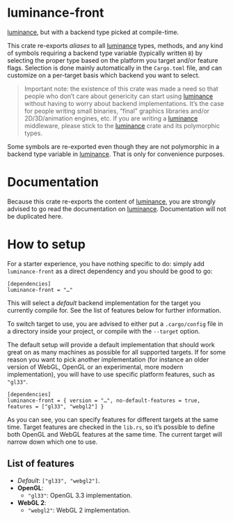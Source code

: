 # luminance-front

<!-- cargo-sync-readme start -->

[luminance], but with a backend type picked at compile-time.

This crate re-exports _aliases_ to all [luminance] types, methods, and any kind of symbols
requiring a backend type variable (typically written `B`) by selecting the proper type based on
the platform you target and/or feature flags. Selection is done mainly automatically in the
`Cargo.toml` file, and can customize on a per-target basis which backend you want to select.

> Important note: the existence of this crate was made a need so that people who don’t care
> about genericity can start using [luminance] without having to worry about backend
> implementations. It’s the case for people writing small binaries, “final” graphics libraries
> and/or 2D/3D/animation engines, etc. If you are writing a [luminance] middleware, please
> stick to the [luminance] crate and its polymorphic types.

Some symbols are re-exported even though they are not polymorphic in a backend type variable in
[luminance]. That is only for convenience purposes.

# Documentation

Because this crate re-exports the content of [luminance], you are strongly advised to go read
the documentation on [luminance]. Documentation will not be duplicated here.

# How to setup

For a starter experience, you have nothing specific to do: simply add `luminance-front` as a
direct dependency and you should be good to go:

```ignore
[dependencies]
luminance-front = "…"
```

This will select a _default_ backend implementation for the target you currently compile for.
See the list of features below for further information.

To switch target to use, you are advised to either put a `.cargo/config` file in a directory
inside your project, or compile with the `--target` option.

The default setup will provide a default implementation that should work great on as
many machines as possible for all supported targets. If for some reason you want to pick another
implementation (for instance an older version of WebGL, OpenGL or an experimental, more modern
implementation), you will have to use specific platform features, such as `"gl33"`.

```ignore
[dependencies]
luminance-front = { version = "…", no-default-features = true, features = ["gl33", "webgl2"] }
```

As you can see, you can specify features for different targets at the same time. Target
features are checked in the `lib.rs`, so it’s possible to define both OpenGL and WebGL
features at the same time. The current target will narrow down which one to use.

## List of features

- _Default_: `["gl33", "webgl2"]`.
- **OpenGL**:
  - `"gl33"`: OpenGL 3.3 implementation.
- **WebGL 2**:
  - `"webgl2"`: WebGL 2 implementation.

[luminance]: https://crates.io/crates/luminance

<!-- cargo-sync-readme end -->
